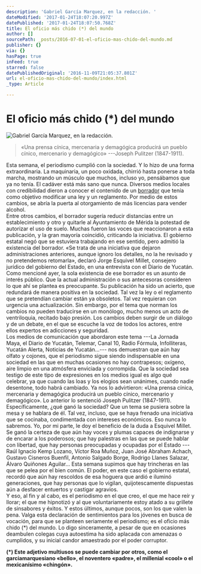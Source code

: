 ```yaml
---
description: 'Gabriel García Marquez, en la redacción. '
dateModified: '2017-01-24T18:07:20.997Z'
datePublished: '2017-01-24T18:07:50.768Z'
title: El oficio más chido (*) del mundo
author: []
sourcePath: _posts/2016-07-01-el-oficio-mas-chido-del-mundo.md
publisher: {}
via: {}
hasPage: true
inFeed: true
starred: false
datePublishedOriginal: '2016-11-09T21:05:37.801Z'
url: el-oficio-mas-chido-del-mundo/index.html
_type: Article

---
```

# El oficio más chido (\*) del mundo
![Gabriel García Marquez, en la redacción. ](https://the-grid-user-content.s3-us-west-2.amazonaws.com/93538441-e546-402d-b7bb-410c92a59299.jpg)

> «Una prensa cínica, mercenaria y demagógica producirá un pueblo cínico, mercenario y demagógico» ---Joseph Pulitzer (1847-1911). 

Esta semana, el periodismo cumplió con la sociedad. Y lo hizo de una forma extraordinaria. La maquinaria, un poco oxidada, chirrió hasta ponerse a toda marcha, mostrando un músculo que muchos, incluso yo, pensábamos que ya no tenía. El cadáver está más sano que nunca. Diversos medios locales con credibilidad dieron a conocer el contenido de un [borrador][0] que tenía como objetivo modificar una ley y un reglamento. Por medio de estos cambios, se abría la puerta al otorgamiento de más licencias para vender alcohol.   
Entre otros cambios, el borrador sugería reducir distancias entre un establecimiento y otro y quitarle al Ayuntamiento de Mérida la potestad de autorizar el uso de suelo. Muchas fueron las voces que reaccionaron a esta publicación, y la gran mayoría coincidió, criticando la iniciativa. El gobierno estatal negó que se estuviera trabajando en ese sentido, pero admitió la existencia del borrador. «Se trata de una iniciativa que dejaron administraciones anteriores, aunque ignoro los detalles, no la he revisado y no pretendemos retomarla», declaró Jorge Esquivel Millet, consejero jurídico del gobierno del Estado, en una entrevista con el Diario de Yucatán.   
Como mencioné ayer, la sola existencia de ese borrador es un asunto de interés público. Que la actual administración o sus antecesoras consideren lo que ahí se plantea es preocupante. Su publicación ha sido un acierto, que redundará de manera positiva en la sociedad. Tal vez la ley o el reglamento que se pretendían cambiar están ya obsoletos. Tal vez requieran con urgencia una actualización. Sin embargo, por el tema que norman los cambios no pueden traducirse en un monólogo, mucho menos un acto de ventriloquia, recitado bajo presión. Los cambios deben surgir de un diálogo y de un debate, en el que se escuche la voz de todos los actores, entre ellos expertos en adicciones y seguridad.   
Los medios de comunicación que abordaron este tema ---La Jornada Maya, el Diario de Yucatán, Telemar, Canal 10, Radio Fórmula, Infolliteras, Yucatán Alerta, Noticias de Yucatán...--- nos demuestran que aún hay olfato y cojones, que el periodismo sigue siendo indispensable en una sociedad en las que en muchas ocasiones no hay contrapesos; oxígeno, aire limpio en una atmósfera enviciada y corrompida. Que la sociedad sea testigo de este tipo de expresiones en los medios igual es algo qué celebrar, ya que cuando las loas y los elogios sean unánimes, cuando nadie desentone, todo habrá cambiado. Ya nos lo advirtieron: «Una prensa cínica, mercenaria y demagógica producirá un pueblo cínico, mercenario y demagógico». Lo anterior lo sentenció Joseph Pulitzer (1847-1911).   
Específicamente, ¿qué ganó la sociedad? Que un tema se pusiera sobre la mesa y se hablara de él. Tal vez, incluso, que se haya frenado una iniciativa que se cocinaba, condimentada con intereses económicos. Eso nunca lo sabremos. Yo, por mi parte, le doy el beneficio de la duda a Esquivel Millet. Se ganó la certeza de que aún hay voces y plumas capaces de indignarse y de encarar a los poderosos; que hay palestras en las que se puede hablar con libertad, que hay personas preocupadas y ocupadas por el Estado ---Raúl Ignacio Kemp Lozano, Víctor Roa Muñoz, Juan José Abraham Achach, Gustavo Cisneros Buenfil, Antonio Salgado Borge, Rodrigo Llanes Salazar, Álvaro Quiñones Aguilar... Esta semana supimos que hay trincheras en las que se pelea por el bien común. El poder, en este caso el gobierno estatal, recordó que aún hay rescoldos de esa hoguera que ardió e iluminó generaciones, que hay personas que lo vigilan, quijotescamente dispuestas aún a desfacer entuertos y castigar agravios.  
Y eso, al fin y al cabo, es el periodismo en el que creo, el que me hace reír y llorar; el que me hipnotizó y al que voluntariamente estoy atado a su grillete de sinsabores y éxitos. Y estos últimos, aunque pocos, son los que valen la pena. Valga esta declaración de sentimientos para los jóvenes en busca de vocación, para que se planteen seriamente el periodismo; es el oficio más chido (\*) del mundo. Lo digo sinceramente, a pesar de que en ocasiones deambulen colegas cuya autoestima ha sido aplacada con amenazas o cumplidos, y su inicial candor amaestrado por el poder corruptor.

**(\*) Este adjetivo multiusos se puede cambiar por otros, como el garciamarquesiano «bello», el noventero «padre», el millenial «cool» o el mexicanísimo «chingón».**

[0]: https://www.lajornadamaya.mx/2016-06-28/Negocio-redondo